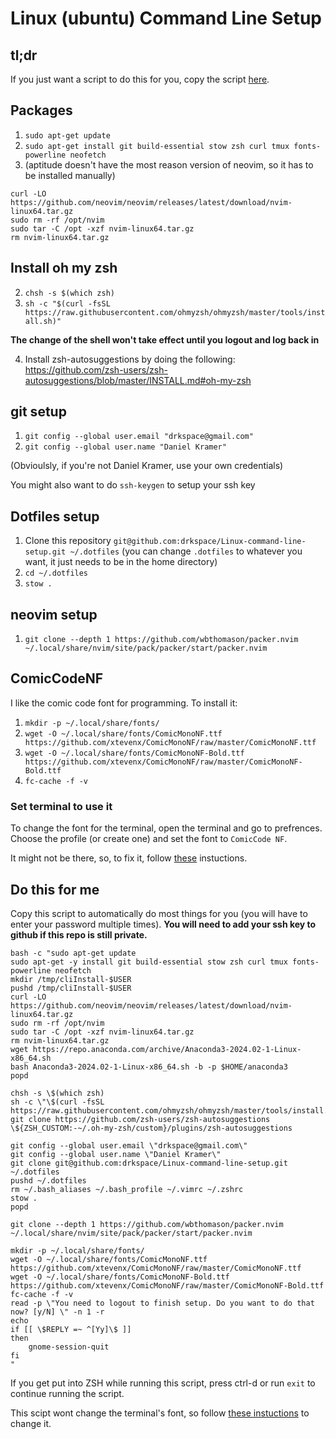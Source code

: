 # Linux (ubuntu) Command Line Setup

## tl;dr
If you just want a script to do this for you, copy the script [here](#do-this-for-me).

## Packages
1. `sudo apt-get update`
2. `sudo apt-get install git build-essential stow zsh curl tmux fonts-powerline neofetch`
3. (aptitude doesn't have the most reason version of neovim, so it has to be installed manually)
```
curl -LO https://github.com/neovim/neovim/releases/latest/download/nvim-linux64.tar.gz
sudo rm -rf /opt/nvim
sudo tar -C /opt -xzf nvim-linux64.tar.gz
rm nvim-linux64.tar.gz
```

## Install oh my zsh

2. `chsh -s $(which zsh)`
3. `sh -c "$(curl -fsSL https://raw.githubusercontent.com/ohmyzsh/ohmyzsh/master/tools/install.sh)"`

**The change of the shell won't take effect until you logout and log back in**

4. Install zsh-autosuggestions by doing the following: https://github.com/zsh-users/zsh-autosuggestions/blob/master/INSTALL.md#oh-my-zsh

## git setup
1. `git config --global user.email "drkspace@gmail.com"`
2. `git config --global user.name "Daniel Kramer"`

(Obvioulsly, if you're not Daniel Kramer, use your own credentials)

 You might also want to do `ssh-keygen` to setup your ssh key

## Dotfiles setup
1. Clone this repository `git@github.com:drkspace/Linux-command-line-setup.git ~/.dotfiles` (you can change `.dotfiles` to whatever you want, it just needs to be in the home directory)
2. `cd ~/.dotfiles`
3. `stow .`


## neovim setup
1. `git clone --depth 1 https://github.com/wbthomason/packer.nvim ~/.local/share/nvim/site/pack/packer/start/packer.nvim`

## ComicCodeNF
I like the comic code font for programming. To install it:
1. `mkdir -p ~/.local/share/fonts/`
2. `wget -O ~/.local/share/fonts/ComicMonoNF.ttf https://github.com/xtevenx/ComicMonoNF/raw/master/ComicMonoNF.ttf`
3. `wget -O ~/.local/share/fonts/ComicMonoNF-Bold.ttf https://github.com/xtevenx/ComicMonoNF/raw/master/ComicMonoNF-Bold.ttf`
4. `fc-cache -f -v`

### Set terminal to use it
To change the font for the terminal, open the terminal and go to prefrences. Choose the profile (or create one) and set the font to `ComicCode NF`. 

It might not be there, so, to fix it, follow [these](https://superuser.com/a/1549327) instuctions.

## Do this for me
Copy this script to automatically do most things for you (you will have to enter your password multiple times). **You will need to add your ssh key to github if this repo is still private.**
```
bash -c "sudo apt-get update
sudo apt-get -y install git build-essential stow zsh curl tmux fonts-powerline neofetch
mkdir /tmp/cliInstall-$USER
pushd /tmp/cliInstall-$USER
curl -LO https://github.com/neovim/neovim/releases/latest/download/nvim-linux64.tar.gz
sudo rm -rf /opt/nvim
sudo tar -C /opt -xzf nvim-linux64.tar.gz
rm nvim-linux64.tar.gz
wget https://repo.anaconda.com/archive/Anaconda3-2024.02-1-Linux-x86_64.sh
bash Anaconda3-2024.02-1-Linux-x86_64.sh -b -p $HOME/anaconda3
popd

chsh -s \$(which zsh)
sh -c \"\$(curl -fsSL https://raw.githubusercontent.com/ohmyzsh/ohmyzsh/master/tools/install.sh)\"
git clone https://github.com/zsh-users/zsh-autosuggestions \${ZSH_CUSTOM:-~/.oh-my-zsh/custom}/plugins/zsh-autosuggestions

git config --global user.email \"drkspace@gmail.com\"
git config --global user.name \"Daniel Kramer\"
git clone git@github.com:drkspace/Linux-command-line-setup.git ~/.dotfiles
pushd ~/.dotfiles
rm ~/.bash_aliases ~/.bash_profile ~/.vimrc ~/.zshrc
stow .
popd

git clone --depth 1 https://github.com/wbthomason/packer.nvim ~/.local/share/nvim/site/pack/packer/start/packer.nvim

mkdir -p ~/.local/share/fonts/
wget -O ~/.local/share/fonts/ComicMonoNF.ttf https://github.com/xtevenx/ComicMonoNF/raw/master/ComicMonoNF.ttf
wget -O ~/.local/share/fonts/ComicMonoNF-Bold.ttf https://github.com/xtevenx/ComicMonoNF/raw/master/ComicMonoNF-Bold.ttf
fc-cache -f -v
read -p \"You need to logout to finish setup. Do you want to do that now? [y/N] \" -n 1 -r
echo
if [[ \$REPLY =~ ^[Yy]\$ ]]
then
    gnome-session-quit
fi
"
```

If you get put into ZSH while running this script, press ctrl-d or run `exit` to continue running the script.

This scipt wont change the terminal's font, so follow [these instuctions](#set-terminal-to-use-it) to change it.